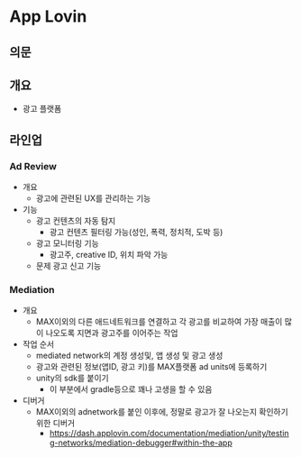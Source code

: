 # App Lovin

## 의문

## 개요

- 광고 플랫폼

## 라인업

### Ad Review

- 개요
  - 광고에 관련된 UX를 관리하는 기능
- 기능
  - 광고 컨텐츠의 자동 탐지
    - 광고 컨텐츠 필터링 가능(성인, 폭력, 정치적, 도박 등)
  - 광고 모니터링 기능
    - 광고주, creative ID, 위치 파악 가능
  - 문제 광고 신고 기능

### Mediation

- 개요
  - MAX이외의 다른 애드네트워크를 연결하고 각 광고를 비교하여 가장 매출이 많이 나오도록 지면과 광고주를 이어주는 작업
- 작업 순서
  - mediated network의 계정 생성및, 앱 생성 및 광고 생성
  - 광고와 관련된 정보(앱ID, 광고 키)를 MAX플랫폼 ad units에 등록하기
  - unity의 sdk를 붙이기
    - 이 부분에서 gradle등으로 꽤나 고생을 할 수 있음
- 디버거
  - MAX이외의 adnetwork를 붙인 이후에, 정말로 광고가 잘 나오는지 확인하기 위한 디버거
    - https://dash.applovin.com/documentation/mediation/unity/testing-networks/mediation-debugger#within-the-app
